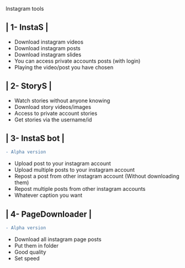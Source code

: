 <p>Instagram tools</p>

| 1- InstaS |
---------------
* Download instagram videos
* Download instagram posts
* Download instagram slides
* You can access private accounts posts (with login)
* Playing the video/post you have chosen

| 2- StoryS |
--------------
* Watch stories without anyone knowing
* Download story videos/images
* Access to private account stories
* Get stories via the username/id

| 3- InstaS bot |
-----------------
```diff
- Alpha version
```
* Upload post to your instagram account
* Upload multiple posts to your instagram account
* Repost a post from other instagram account (Without downloading them)
* Repost multiple posts from other instagram accounts
* Whatever caption you want

| 4- PageDownloader |
----------------------
```diff
- Alpha version
```

* Download all instagram page posts
* Put them in folder
* Good quality
* Set speed
